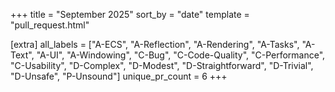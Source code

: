 +++
title = "September 2025"
sort_by = "date"
template = "pull_request.html"

[extra]
all_labels = ["A-ECS", "A-Reflection", "A-Rendering", "A-Tasks", "A-Text", "A-UI", "A-Windowing", "C-Bug", "C-Code-Quality", "C-Performance", "C-Usability", "D-Complex", "D-Modest", "D-Straightforward", "D-Trivial", "D-Unsafe", "P-Unsound"]
unique_pr_count = 6
+++
